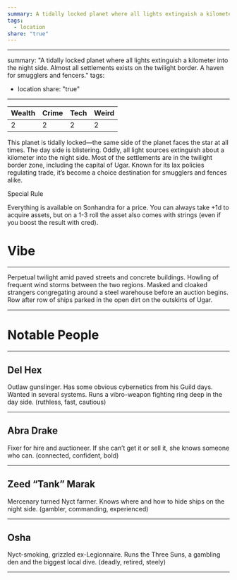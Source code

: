 ```yaml
---
summary: A tidally locked planet where all lights extinguish a kilometer into the night side. Almost all settlements exists on the twilight border. A haven for smugglers and fencers.
tags:
  - location
share: "true"
---
```

---
summary: "A tidally locked planet where all lights extinguish a kilometer into the night side. Almost all settlements exists on the twilight border. A haven for smugglers and fencers."
tags:
  - location
share: "true"
---
| **Wealth** | **Crime** | **Tech** | **Weird** |
| ---- | ---- | ---- | ---- |
| 2 | 2 | 2 | 2 |

This planet is tidally locked—the same side of the planet faces the star at all times. The day side is blistering. Oddly, all light sources extinguish about a kilometer into the night side. Most of the settlements are in the twilight border zone, including the capital of Ugar. Known for its lax policies regulating trade, it’s become a choice destination for smugglers and fences alike.

Special Rule

Everything is available on Sonhandra for a price. You can always take +1d to acquire assets, but on a 1-3 roll the asset also comes with strings (even if you boost the result with cred).

# Vibe

---

Perpetual twilight amid paved streets and concrete buildings. Howling of frequent wind storms between the two regions. Masked and cloaked strangers congregating around a steel warehouse before an auction begins. Row after row of ships parked in the open dirt on the outskirts of Ugar.

---

# Notable People

---

## Del Hex

Outlaw gunslinger. Has some obvious cybernetics from his Guild days. Wanted in several systems. Runs a vibro-weapon fighting ring deep in the day side. (ruthless, fast, cautious)

---

## Abra Drake

Fixer for hire and auctioneer. If she can’t get it or sell it, she knows someone who can. (connected, confident, bold)

---

## Zeed “Tank” Marak

Mercenary turned Nyct farmer. Knows where and how to hide ships on the night side. (gambler, commanding, experienced)

---

## Osha

Nyct-smoking, grizzled ex-Legionnaire. Runs the Three Suns, a gambling den and the biggest local dive. (deadly, retired, steely)

---
